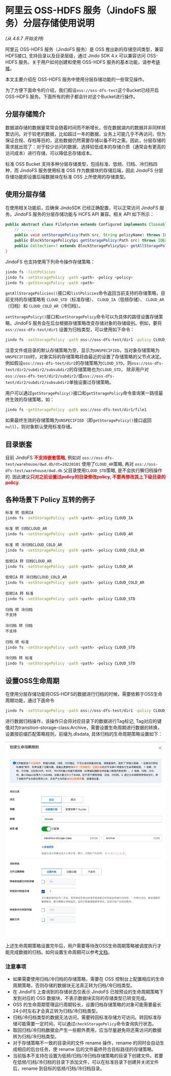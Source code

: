 # 阿里云 OSS-HDFS 服务（JindoFS 服务）分层存储使用说明
*(从 4.6.7 开始支持)*


阿里云 OSS-HDFS 服务（JindoFS 服务）是 OSS 推出新的存储空间类型，兼容HDFS接口, 支持目录以及目录层级，通过 Jindo SDK 4.x 可以兼容访问 OSS-HDFS 服务。关于用户如何创建和使用 OSS-HDFS 服务的基本功能，请参考[链接](jindo_dls_quickstart.md)。

本文主要介绍在 OSS-HDFS 服务中使用分层存储功能的一些常见操作。

为了方便下面命令的介绍，我们假设`oss://oss-dfs-test`这个Bucket已经开启 OSS-HDFS 服务。下面所有的例子都会针对这个Bucket进行操作。

## 分层存储简介

数据湖存储的数据量常常会随着时间而不断增长，但在数据湖内的数据并非同样频繁访问。对于较老的数据，比如超过一年的数据，业务上可能几乎不再访问，但为保证合规、存档等目的，这些数据仍然需要存储以备不时之需。因此，分层存储的需求就出现了：对于较少访问的数据，选择较低成本的存储介质（通常会有更高的访问成本）进行存储，可以降低总存储成本。

标准 OSS Bucket 支持多种分层存储类型，包括标准、低频、归档、冷归档四种，而 JindoFS 服务使用标准 OSS 作为数据块的存储后端，因此 JindoFS 分层存储功能即设置后端数据块在标准 OSS 上所使用的存储类型。

## 使用分层存储

在使用相关功能前，应确保 JindoSDK 已经正确配置，可以正常访问 JindoFS 服务。JindoFS 服务的分层存储功能与 HCFS API 兼容。相关 API 如下所示：

```java
public abstract class FileSystem extends Configured implements Closeable {
    // ......
    public void setStoragePolicy(Path src, String policyName) throws IOException;
    public BlockStoragePolicySpi getStoragePolicy(Path src) throws IOException;
    public Collection<? extends BlockStoragePolicySpi> getAllStoragePolicies() throws IOException;
}
```

JindoFS 也支持使用下列命令操作存储策略：

```bash
jindo fs -listPolicies
jindo fs -setStoragePolicy -path <path> -policy <policy>
jindo fs -getStoragePolicy -path <path>
```

`getAllStoragePolicies()`接口和`listPolicies`命令返回当前支持的存储策略，目前支持的存储策略有 `CLOUD_STD`（标准存储）、 `CLOUD_IA`（低频存储）、 `CLOUD_AR`（归档）和 `CLOUD_COLD_AR`（冷归档）。

`setStoragePolicy()`接口和`setStoragePolicy`命令可以为具体的路径设置存储策略，JindoFS 服务会在后台根据存储策略改变存储对象的存储级别。例如，要将 `oss://oss-dfs-test/dir1` 设置为归档类型，可以使用如下命令：

```bash
jindo fs -setStoragePolicy -path oss://oss-dfs-test/dir1 -policy CLOUD_AR
```

注意文件或目录的默认存储策略为空，显示为`UNSPECIFIED`，当对象存储策略为`UNSPECIFIED`时，对象实际的存储策略将由最近的设置了存储策略的父节点决定。
例如假设`oss://oss-dfs-test/dir2`的存储策略为`CLOUD_STD`，则`oss://oss-dfs-test/dir2/subdir2/subsubdir2`的存储策略也为`CLOUD_STD`，
除非用户对`oss://oss-dfs-test/dir2/subdir2/`或`oss://oss-dfs-test/dir2/subdir2/subsubdir2`单独设置过存储策略。

用户可以通过`getStoragePolicy()`接口和`getStoragePolicy`命令查询某一路径最终生效的存储策略，如：

```bash
jindo fs -getStoragePolicy -path oss://oss-dfs-test/dir1/file1
```

如果最终生效的存储策略为`UNSPECIFIED`（即`getStoragePolicy()`接口返回`null`），则对象默认使用标准存储。

## 目录嵌套

目前 JindoFS <span style="color:red">**不支持嵌套策略**</span>, 例如对 `oss://oss-dfs-test/warehouse/dwd.db/dt=20220101` 使用了`CLOUD_AR`策略, 再对 `oss://oss-dfs-test/warehouse/dwd.db` 父目录使用`CLOUD_STD`策略, 是不会执行解归档操作的. 因此建议<span style="color:red">**只对之前设置过policy的目录修改policy, 不要再修改其上下级目录的policy.**</span>

## 各种场景下 Policy 互转的例子
```bash
标准 转 低频IA
jindo fs -setStoragePolicy -path <path> -policy CLOUD_IA

标准 转 归档CLOUD_AR
jindo fs -setStoragePolicy -path <path> -policy CLOUD_AR

标准 转 冷归档CLOUD_COLD_AR
jindo fs -setStoragePolicy -path <path> -policy CLOUD_COLD_AR

低频IA 转 归档CLOUD_AR
jindo fs -setStoragePolicy -path <path> -policy CLOUD_AR

低频IA 转 冷归档CLOUD_COLD_AR
jindo fs -setStoragePolicy -path <path> -policy CLOUD_COLD_AR

低频IA 转 标准
jindo fs -setStoragePolicy -path <path> -policy CLOUD_STD

归档 转 冷归档 
不支持

冷归档 转 归档 
不支持

归档 转 标准
jindo fs -setStoragePolicy -path <path> -policy CLOUD_STD

冷归档 转 标准
jindo fs -setStoragePolicy -path <path> -policy CLOUD_STD
```

## 设置OSS生命周期
在使用分层存储功能将OSS-HDFS的数据进行归档的时候，需要依赖于OSS生命周期功能，通过下面命令
```bash
jindo fs -setStoragePolicy -path oss://oss-dfs-test/dir1 -policy CLOUD_AR
```
进行数据归档操作，该操作只会将对应目录下的数据进行Tag标记, Tag对应的键值对为transition-storage-class:Archive，需要设置生命周期进行数据的转换，设置按前缀匹配策略规则，前缀为.dlsdata, 具体归档的生命周期策略设置如下：

![生命周期设置](../pic/lifecycle.png)

 上述生命周期策略设置完毕后，用户需要等待改OSS生命周期策略被调度执行才能完成数据的归档。如何设置生命周期可以参考[文档](https://help.aliyun.com/document_detail/31904.html)。

### 注意事项

* 如果需要使用归档/冷归档的存储策略，需要在 OSS 控制台上配置相应的生命周期策略，否则存储的数据块无法真正转为归档/冷归档类型。
* 在 JindoFS 上查询到的存储状态仅表示 JindoFS 已按预设的生命周期策略下发到对应的 OSS 数据块，不表示数据块实际的存储类型已转变完成。
* OSS 的生命周期管理运行周期较长，设置归档存储策略的对象可能需要最长24小时左右才会真正转为归档/冷归档类型。
* 归档/冷归档类型的数据无法访问，需要转回标准存储方可访问。转回标准存储可能需要一定时间，可以通过`checkStoragePolicy`命令查询执行状态。
* 取回归档/冷归档数据会产生一些额外费用，应当尽量避免将还需访问的数据转为归档/冷归档类型。
* 对于存储策略不一致的目录间的文件 rename 操作，rename 的同时会自动生成相应的后台任务，使 rename 后的文件最终符合目标路径的存储策略。
* 当前版本不支持在设置为低频/归档/冷归档存储策略的目录下创建文件。若要在低频/归档/冷归档的目录下添加文件，可以在标准目录下创建并关闭文件后，rename 到目标的低频/归档/冷归档目录。
